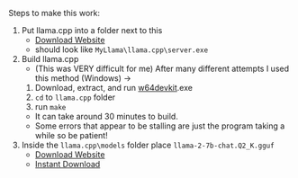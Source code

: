 

Steps to make this work:
1. Put llama.cpp into a folder next to this
    - [Download Website](https://github.com/ggerganov/llama.cpp) 
    - should look like `MyLlama\llama.cpp\server.exe`
2. Build llama.cpp 
    - (This was VERY difficult for me) After many different attempts I used this method (Windows) ->
    1. Download, extract, and run [w64devkit](https://github.com/skeeto/w64devkit/releases).exe
    2. `cd` to `llama.cpp` folder
    3. run `make`
    - It can take around 30 minutes to build.
    - Some errors that appear to be stalling are just the program taking a while so be patient!
3. Inside the `llama.cpp\models` folder place `llama-2-7b-chat.Q2_K.gguf`
    - [Download Website](https://huggingface.co/TheBloke/Llama-2-7B-Chat-GGUF/tree/mai)
    - [Instant Download](https://huggingface.co/TheBloke/Llama-2-7B-Chat-GGUF/resolve/main/llama-2-7b-chat.Q2_K.gguf?download=true)

